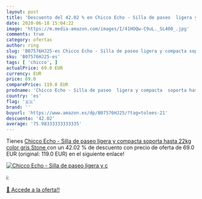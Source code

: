 ```yaml
---
layout: post
title: 'Descuento del 42.02 % en Chicco Echo - Silla de paseo  ligera y c'
date: 2020-06-18 15:04:22
image: 'https://m.media-amazon.com/images/I/41HOQw-C9uL._SL400_.jpg'
comments: true
category: ofertas
author: ring
slug: 'B07576HJ25-es Chicco Echo - Silla de paseo ligera y compacta soporta...'
sku: 'B07576HJ25-es'
tags: [ 'chicco', ]
actualPrice: 69.0 EUR
currency: EUR
price: 69.0
comparePrice: 119.0 EUR
prodname: 'Chicco Echo - Silla de paseo  ligera y compacta  soporta hasta 22kg  color gris  Stone '
country: 'es'
flag: '🇪🇸'
brand: ''
buyurl: 'https://www.amazon.es/dp/B07576HJ25/?tag=tolees-21'
descuento: '42.02'
average: '75.98333333333335'
---
```


Tienes [Chicco Echo - Silla de paseo  ligera y compacta  soporta hasta 22kg  color gris  Stone ](https://www.amazon.es/dp/B07576HJ25/?tag=tolees-21) con un 42.02 % de descuento con precio de oferta de 69.0 EUR (original: 119.0 EUR) en el siguiente enlace!

[![Chicco Echo - Silla de paseo  ligera y c](https://m.media-amazon.com/images/I/41HOQw-C9uL._SL400_.jpg)](https://www.amazon.es/dp/B07576HJ25/?tag=tolees-21)

ℹ️:


[🛒 Accede a la oferta!!](https://www.amazon.es/dp/B07576HJ25/?tag=tolees-21)
